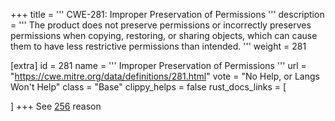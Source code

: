 +++
title = '''
CWE-281: Improper Preservation of Permissions
'''
description	= '''
The product does not preserve permissions or incorrectly preserves permissions when copying, restoring, or sharing objects, which can cause them to have less restrictive permissions than intended.
'''
weight = 281

[extra]
id = 281
name = '''
Improper Preservation of Permissions
'''
url = "https://cwe.mitre.org/data/definitions/281.html"
vote = "No Help, or Langs Won't Help"
class = "Base"
clippy_helps = false
rust_docs_links = [

]
+++
See [256](/rust-are-we-secure-yet/cwes/cwe-256) reason
